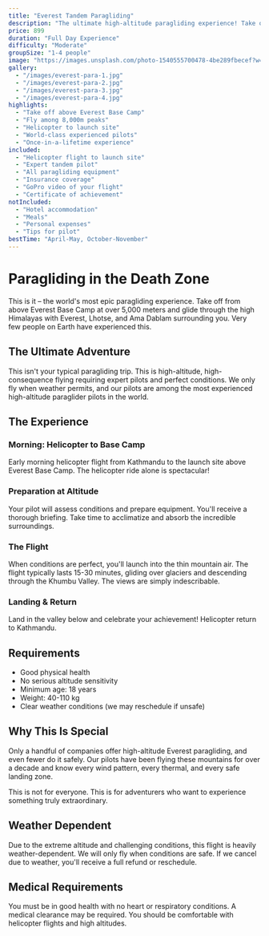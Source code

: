 ```yaml
---
title: "Everest Tandem Paragliding"
description: "The ultimate high-altitude paragliding experience! Take off from above Everest Base Camp and soar among the world's highest peaks. This is bucket-list material!"
price: 899
duration: "Full Day Experience"
difficulty: "Moderate"
groupSize: "1-4 people"
image: "https://images.unsplash.com/photo-1540555700478-4be289fbecef?w=800&auto=format&fit=crop&q=80"
gallery:
  - "/images/everest-para-1.jpg"
  - "/images/everest-para-2.jpg"
  - "/images/everest-para-3.jpg"
  - "/images/everest-para-4.jpg"
highlights:
  - "Take off above Everest Base Camp"
  - "Fly among 8,000m peaks"
  - "Helicopter to launch site"
  - "World-class experienced pilots"
  - "Once-in-a-lifetime experience"
included:
  - "Helicopter flight to launch site"
  - "Expert tandem pilot"
  - "All paragliding equipment"
  - "Insurance coverage"
  - "GoPro video of your flight"
  - "Certificate of achievement"
notIncluded:
  - "Hotel accommodation"
  - "Meals"
  - "Personal expenses"
  - "Tips for pilot"
bestTime: "April-May, October-November"
---
```


# Paragliding in the Death Zone

This is it – the world's most epic paragliding experience. Take off from above Everest Base Camp at over 5,000 meters and glide through the high Himalayas with Everest, Lhotse, and Ama Dablam surrounding you. Very few people on Earth have experienced this.

## The Ultimate Adventure

This isn't your typical paragliding trip. This is high-altitude, high-consequence flying requiring expert pilots and perfect conditions. We only fly when weather permits, and our pilots are among the most experienced high-altitude paraglider pilots in the world.

## The Experience

### Morning: Helicopter to Base Camp
Early morning helicopter flight from Kathmandu to the launch site above Everest Base Camp. The helicopter ride alone is spectacular!

### Preparation at Altitude
Your pilot will assess conditions and prepare equipment. You'll receive a thorough briefing. Take time to acclimatize and absorb the incredible surroundings.

### The Flight
When conditions are perfect, you'll launch into the thin mountain air. The flight typically lasts 15-30 minutes, gliding over glaciers and descending through the Khumbu Valley. The views are simply indescribable.

### Landing & Return
Land in the valley below and celebrate your achievement! Helicopter return to Kathmandu.

## Requirements

- Good physical health
- No serious altitude sensitivity
- Minimum age: 18 years
- Weight: 40-110 kg
- Clear weather conditions (we may reschedule if unsafe)

## Why This Is Special

Only a handful of companies offer high-altitude Everest paragliding, and even fewer do it safely. Our pilots have been flying these mountains for over a decade and know every wind pattern, every thermal, and every safe landing zone.

This is not for everyone. This is for adventurers who want to experience something truly extraordinary.

## Weather Dependent

Due to the extreme altitude and challenging conditions, this flight is heavily weather-dependent. We will only fly when conditions are safe. If we cancel due to weather, you'll receive a full refund or reschedule.

## Medical Requirements

You must be in good health with no heart or respiratory conditions. A medical clearance may be required. You should be comfortable with helicopter flights and high altitudes.
